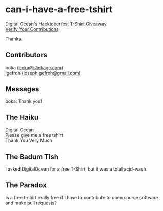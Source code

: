 # can-i-have-a-free-tshirt
[Digital Ocean's Hacktoberfest T-Shirt Giveaway](https://hacktoberfest.digitalocean.com/)  
[Verify Your Contributions](http://hf.heidilabs.com/?utm_medium=community&utm_source=hacktoberfest&utm_campaign=digest2)  

Thanks.

## Contributors
boka (boka@slickage.com)  
jgefroh (joseph.gefroh@gmail.com)

## Messages
boka:  Thank you!


## The Haiku
Digital Ocean  
Please give me a free tshirt  
Thank You Very Much  

## The Badum Tish
I asked DigitalOcean for a free T-Shirt, but it was a total acid-wash.

## The Paradox
Is a free t-shirt really free if I have to contribute to open source software and make pull requests?
